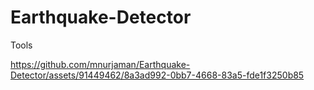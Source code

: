 # Earthquake-Detector

Tools 









https://github.com/mnurjaman/Earthquake-Detector/assets/91449462/8a3ad992-0bb7-4668-83a5-fde1f3250b85

